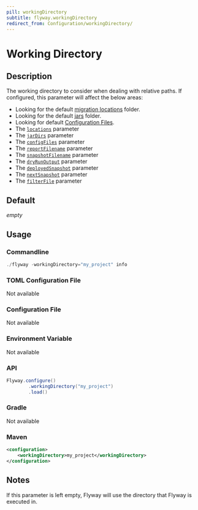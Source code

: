 ```yaml
---
pill: workingDirectory
subtitle: flyway.workingDirectory
redirect_from: Configuration/workingDirectory/
---
```


# Working Directory

## Description
The working directory to consider when dealing with relative paths. If configured, this parameter will affect the below areas:
- Looking for the default [migration locations](Configuration/Parameters/Flyway/Locations) folder.
- Looking for the default [jars](<Configuration/Parameters/Flyway/Jar Dirs>) folder.
- Looking for default [Configuration Files](<Configuration/Configuration Files>).
- The [`locations`](Configuration/Parameters/Flyway/Locations) parameter
- The [`jarDirs`](<Configuration/Parameters/Flyway/Jar Dirs>) parameter
- The [`configFiles`](<Configuration/Parameters/Flyway/Config Files>) parameter
- The [`reportFilename`](<Configuration/Parameters/Flyway/Report Filename>) parameter
- The [`snapshotFilename`](<Configuration/Parameters/Flyway/Snapshot Filename>) parameter
- The [`dryRunOutput`](<Configuration/Parameters/Flyway/Dry Run Output>) parameter 
- The [`deployedSnapshot`](<Configuration/Parameters/Flyway/Check/Deployed Snapshot>) parameter
- The [`nextSnapshot`](<Configuration/Parameters/Flyway/Check/Next Snapshot>) parameter
- The [`filterFile`](<Configuration/Parameters/Flyway/Check/Filter File>) parameter

## Default
<i>empty</i>

## Usage

### Commandline
```powershell
./flyway -workingDirectory="my_project" info
```

### TOML Configuration File
Not available

### Configuration File
Not available

### Environment Variable
Not available

### API
```java
Flyway.configure()
        .workingDirectory("my_project")
        .load()
```

### Gradle
Not available

### Maven
```xml
<configuration>
    <workingDirectory>my_project</workingDirectory>
</configuration>
```

## Notes
If this parameter is left empty, Flyway will use the directory that Flyway is executed in.  